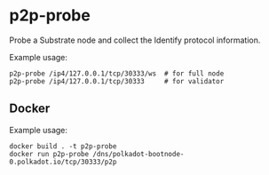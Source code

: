 # p2p-probe

Probe a Substrate node and collect the Identify protocol information.

Example usage:
```
p2p-probe /ip4/127.0.0.1/tcp/30333/ws  # for full node
p2p-probe /ip4/127.0.0.1/tcp/30333     # for validator
```

## Docker
Example usage:
```shell
docker build . -t p2p-probe 
docker run p2p-probe /dns/polkadot-bootnode-0.polkadot.io/tcp/30333/p2p
```